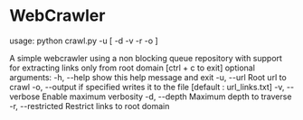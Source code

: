 # WebCrawler
usage: python crawl.py -u <url> [ -d <depth> -v  -r -o <filename> ] 

A simple webcrawler using a non blocking queue repository 
with support for extracting links only from root domain
[ctrl + c to exit]
optional arguments:
  -h, --help            show this help message and exit
  -u, --url             Root url to crawl
  -o, --output          if specified writes it to the file [default : url_links.txt]
  -v, --verbose         Enable maximum verbosity
  -d, --depth           Maximum depth to traverse
  -r, --restricted      Restrict links to root domain
